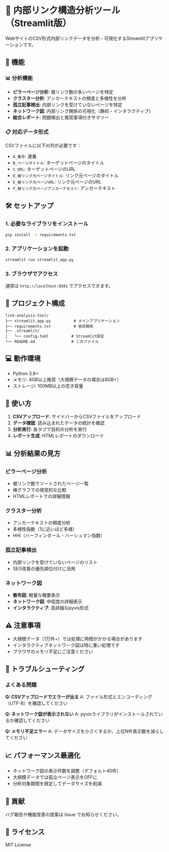 # 🔗 内部リンク構造分析ツール（Streamlit版）

WebサイトのCSV形式内部リンクデータを分析・可視化するStreamlitアプリケーションです。

## 🚀 機能

### 📊 分析機能
- **ピラーページ分析**: 被リンク数の多いページを特定
- **クラスター分析**: アンカーテキストの頻度と多様性を分析  
- **孤立記事検出**: 内部リンクを受けていないページを特定
- **ネットワーク図**: 内部リンク関係の可視化（静的・インタラクティブ）
- **総合レポート**: 問題検出と推奨事項付きサマリー

### 📋 対応データ形式
CSVファイルに以下の列が必要です：
- `A_番号`: 連番
- `B_ページタイトル`: ターゲットページのタイトル
- `C_URL`: ターゲットページのURL
- `D_被リンク元ページタイトル`: リンク元ページのタイトル
- `E_被リンク元ページURL`: リンク元ページのURL
- `F_被リンク元ページアンカーテキスト`: アンカーテキスト

## 🛠️ セットアップ

### 1. 必要なライブラリをインストール
```bash
pip install -r requirements.txt
```

### 2. アプリケーションを起動
```bash
streamlit run streamlit_app.py
```

### 3. ブラウザでアクセス
通常は `http://localhost:8501` でアクセスできます。

## 📁 プロジェクト構成

```
link-analysis-tool/
├── streamlit_app.py          # メインアプリケーション
├── requirements.txt          # 依存関係
├── .streamlit/
│   └── config.toml          # Streamlit設定
└── README.md                # このファイル
```

## 💻 動作環境

- Python 3.8+
- メモリ: 4GB以上推奨（大規模データの場合は8GB+）
- ストレージ: 100MB以上の空き容量

## 🎯 使い方

1. **CSVアップロード**: サイドバーからCSVファイルをアップロード
2. **データ確認**: 読み込まれたデータの統計を確認
3. **分析実行**: 各タブで目的の分析を実行
4. **レポート生成**: HTMLレポートのダウンロード

## 📊 分析結果の見方

### ピラーページ分析
- 被リンク数でソートされたページ一覧
- 棒グラフでの視覚的な比較
- HTMLレポートでの詳細情報

### クラスター分析
- アンカーテキストの頻度分析
- 多様性指数（1に近いほど多様）
- HHI（ハーフィンダール・ハーシュマン指数）

### 孤立記事検出
- 内部リンクを受けていないページのリスト
- SEO改善の優先順位付けに活用

### ネットワーク図
- **散布図**: 軽量な概要表示
- **ネットワーク図**: 中程度の詳細表示
- **インタラクティブ**: 高詳細なpyvis形式

## ⚠️ 注意事項

- 大規模データ（1万件+）では処理に時間がかかる場合があります
- インタラクティブネットワーク図は特に重い処理です
- ブラウザのメモリ不足にご注意ください

## 🔧 トラブルシューティング

### よくある問題

**Q: CSVアップロードでエラーが出る**
A: ファイル形式とエンコーディング（UTF-8）を確認してください

**Q: ネットワーク図が表示されない**
A: pyvisライブラリがインストールされているか確認してください

**Q: メモリ不足エラー**
A: データサイズを小さくするか、上位N件表示数を減らしてください

## 📈 パフォーマンス最適化

- ネットワーク図の表示件数を調整（デフォルト40件）
- 大規模データでは孤立ページ表示をOFFに
- 分析対象期間を限定してデータサイズを削減

## 🤝 貢献

バグ報告や機能改善の提案は Issue でお知らせください。

## 📄 ライセンス

MIT License
